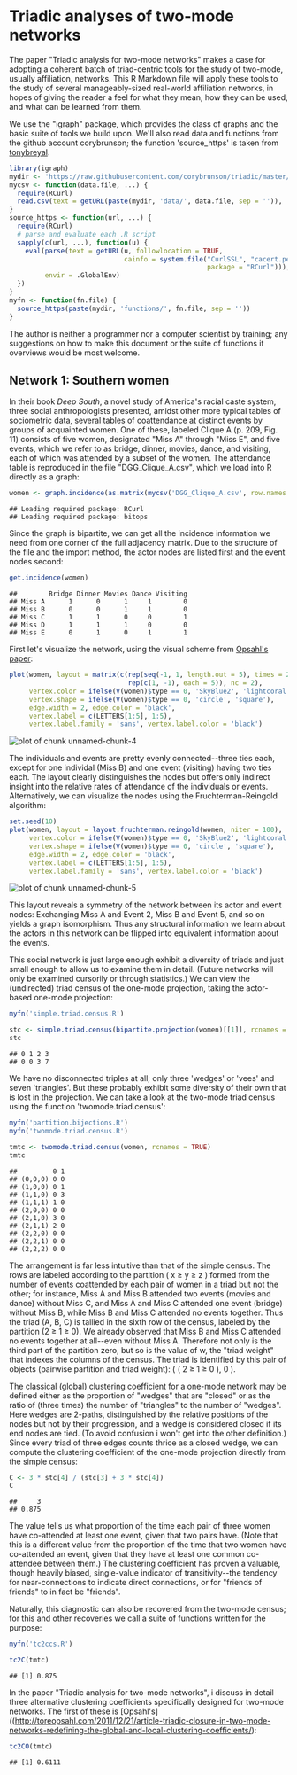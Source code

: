 Triadic analyses of two-mode networks
=====================================

The paper "Triadic analysis for two-mode networks" makes a case for adopting a coherent batch of triad-centric tools for the study of two-mode, usually affiliation, networks. This R Markdown file will apply these tools to the study of several manageably-sized real-world affiliation networks, in hopes of giving the reader a feel for what they mean, how they can be used, and what can be learned from them.

We use the "igraph" package, which provides the class of graphs and the basic suite of tools we build upon. We'll also read data and functions from the github account corybrunson; the function 'source_https' is taken from [tonybreyal](http://tonybreyal.wordpress.com/2011/11/24/source_https-sourcing-an-r-script-from-github/ "tonybreyal").


```r
library(igraph)
mydir <- 'https://raw.githubusercontent.com/corybrunson/triadic/master/'
mycsv <- function(data.file, ...) {
  require(RCurl)
  read.csv(text = getURL(paste(mydir, 'data/', data.file, sep = '')), ...)
}
source_https <- function(url, ...) {
  require(RCurl)
  # parse and evaluate each .R script
  sapply(c(url, ...), function(u) {
    eval(parse(text = getURL(u, followlocation = TRUE,
                             cainfo = system.file("CurlSSL", "cacert.pem",
                                                  package = "RCurl"))),
         envir = .GlobalEnv)
  })
}
myfn <- function(fn.file) {
  source_https(paste(mydir, 'functions/', fn.file, sep = ''))
}
```

The author is neither a programmer nor a computer scientist by training; any suggestions on how to make this document or the suite of functions it overviews would be most welcome.

## Network 1: Southern women

In their book *Deep South*, a novel study of America's racial caste system, three social anthropologists presented, amidst other more typical tables of sociometric data, several tables of coattendance at distinct events by groups of acquainted women. One of these, labeled Clique A (p. 209, Fig. 11) consists of five women, designated "Miss A" through "Miss E", and five events, which we refer to as bridge, dinner, movies, dance, and visiting, each of which was attended by a subset of the women. The attendance table is reproduced in the file "DGG\_Clique\_A.csv", which we load into R directly as a graph:


```r
women <- graph.incidence(as.matrix(mycsv('DGG_Clique_A.csv', row.names = 1)))
```

```
## Loading required package: RCurl
## Loading required package: bitops
```

Since the graph is bipartite, we can get all the incidence information we need from one corner of the full adjacency matrix. Due to the structure of the file and the import method, the actor nodes are listed first and the event nodes second:


```r
get.incidence(women)
```

```
##        Bridge Dinner Movies Dance Visiting
## Miss A      1      0      1     1        0
## Miss B      0      0      1     1        0
## Miss C      1      1      0     0        1
## Miss D      1      1      1     0        0
## Miss E      0      1      0     1        1
```

First let's visualize the network, using the visual scheme from [Opsahl's paper](http://toreopsahl.com/2011/12/21/article-triadic-closure-in-two-mode-networks-redefining-the-global-and-local-clustering-coefficients/ "Opsahl"):


```r
plot(women, layout = matrix(c(rep(seq(-1, 1, length.out = 5), times = 2),
                              rep(c(1, -1), each = 5)), nc = 2),
     vertex.color = ifelse(V(women)$type == 0, 'SkyBlue2', 'lightcoral'),
     vertex.shape = ifelse(V(women)$type == 0, 'circle', 'square'),
     edge.width = 2, edge.color = 'black',
     vertex.label = c(LETTERS[1:5], 1:5),
     vertex.label.family = 'sans', vertex.label.color = 'black')
```

![plot of chunk unnamed-chunk-4](figure/unnamed-chunk-4.png) 

The individuals and events are pretty evenly connected--three ties each, except for one individal (Miss B) and one event (visiting) having two ties each. The layout clearly distinguishes the nodes but offers only indirect insight into the relative rates of attendance of the individuals or events. Alternatively, we can visualize the nodes using the Fruchterman-Reingold algorithm:


```r
set.seed(10)
plot(women, layout = layout.fruchterman.reingold(women, niter = 100),
     vertex.color = ifelse(V(women)$type == 0, 'SkyBlue2', 'lightcoral'),
     vertex.shape = ifelse(V(women)$type == 0, 'circle', 'square'),
     edge.width = 2, edge.color = 'black',
     vertex.label = c(LETTERS[1:5], 1:5),
     vertex.label.family = 'sans', vertex.label.color = 'black')
```

![plot of chunk unnamed-chunk-5](figure/unnamed-chunk-5.png) 

This layout reveals a symmetry of the network between its actor and event nodes: Exchanging Miss A and Event 2, Miss B and Event 5, and so on yields a graph isomorphism. Thus any structural information we learn about the actors in this network can be flipped into equivalent information about the events.

This social network is just large enough exhibit a diversity of triads and just small enough to allow us to examine them in detail. (Future networks will only be examined cursorily or through statistics.) We can view the (undirected) triad census of the one-mode projection, taking the actor-based one-mode projection:


```r
myfn('simple.triad.census.R')
```


```r
stc <- simple.triad.census(bipartite.projection(women)[[1]], rcnames = TRUE)
stc
```

```
## 0 1 2 3 
## 0 0 3 7
```

We have no disconnected triples at all; only three 'wedges' or 'vees' and seven 'triangles'. But these probably exhibit some diversity of their own that is lost in the projection. We can take a look at the two-mode triad census using the function 'twomode.triad.census':


```r
myfn('partition.bijections.R')
myfn('twomode.triad.census.R')
```


```r
tmtc <- twomode.triad.census(women, rcnames = TRUE)
tmtc
```

```
##         0 1
## (0,0,0) 0 0
## (1,0,0) 0 1
## (1,1,0) 0 3
## (1,1,1) 1 0
## (2,0,0) 0 0
## (2,1,0) 3 0
## (2,1,1) 2 0
## (2,2,0) 0 0
## (2,2,1) 0 0
## (2,2,2) 0 0
```

The arrangement is far less intuitive than that of the simple census. The rows are labeled according to the partition ( x ≥ y ≥ z ) formed from the number of events coattended by each pair of women in a triad but not the other; for instance, Miss A and Miss B attended two events (movies and dance) without Miss C, and Miss A and Miss C attended one event (bridge) without Miss B, while Miss B and Miss C attended no events together. Thus the triad (A, B, C) is tallied in the sixth row of the census, labeled by the partition (2 ≥ 1 ≥ 0). We already observed that Miss B and Miss C attended no events together at all--even without Miss A. Therefore not only is the third part of the partition zero, but so is the value of w, the "triad weight" that indexes the columns of the census. The triad is identified by this pair of objects (pairwise partition and triad weight): ( ( 2 ≥ 1 ≥ 0 ), 0 ).

The classical (global) clustering coefficient for a one-mode network may be defined either as the proportion of "wedges" that are "closed" or as the ratio of (three times) the number of "triangles" to the number of "wedges". Here wedges are 2-paths, distinguished by the relative positions of the nodes but not by their progression, and a wedge is considered closed if its end nodes are tied. (To avoid confusion i won't get into the other definition.) Since every triad of three edges counts thrice as a closed wedge, we can compute the clustering coefficient of the one-mode projection directly from the simple census:


```r
C <- 3 * stc[4] / (stc[3] + 3 * stc[4])
C
```

```
##     3 
## 0.875
```

The value tells us what proportion of the time each pair of three women have co-attended at least one event, given that two pairs have. (Note that this is a different value from the proportion of the time that two women have co-attended an event, given that they have at least one common co-attendee between them.) The clustering coefficient has proven a valuable, though heavily biased, single-value indicator of transitivity--the tendency for near-connections to indicate direct connections, or for "friends of friends" to in fact be "friends".

Naturally, this diagnostic can also be recovered from the two-mode census; for this and other recoveries we call a suite of functions written for the purpose:


```r
myfn('tc2ccs.R')
```


```r
tc2C(tmtc)
```

```
## [1] 0.875
```

In the paper "Triadic analysis for two-mode networks", i discuss in detail three alternative clustering coefficients specifically designed for two-mode networks. The first of these is [Opsahl's]((http://toreopsahl.com/2011/12/21/article-triadic-closure-in-two-mode-networks-redefining-the-global-and-local-clustering-coefficients/):


```r
tc2CO(tmtc)
```

```
## [1] 0.6111
```


